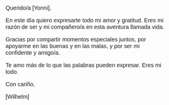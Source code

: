 <!DOCTYPE html>
<html lang="es">
<head>
    <meta charset="UTF-8">
    <meta name="viewport" content="width=device-width, initial-scale=1.0">
    <style>
        /* Estilos para la animación */
        @keyframes heartbeat {
            0% { transform: scale(1); }
            50% { transform: scale(1.1); }
            100% { transform: scale(1); }
        }
        .love-letter {
            font-family: 'Arial', sans-serif;
            font-size: 18px;
            animation: heartbeat 2s infinite;
        }
    </style>
</head>
<body>
    <div class="love-letter">
        <p>Querido/a [Yonni],</p>
        <p>En este día quiero expresarte todo mi amor y gratitud. Eres mi razón de ser y mi compañero/a en esta aventura llamada vida.</p>
        <p>Gracias por compartir momentos especiales juntos, por apoyarme en las buenas y en las malas, y por ser mi confidente y amigo/a.</p>
        <p>Te amo más de lo que las palabras pueden expresar. Eres mi todo.</p>
        <p>Con cariño,</p>
        <p>[Wilhelm]</p>
    </div>
</body>
</html>

